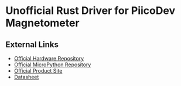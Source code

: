# Unofficial Rust Driver for PiicoDev Magnetometer

## External Links

- [Official Hardware Repository]
- [Official MicroPython Repository]
- [Official Product Site]
- [Datasheet]

[Official Hardware Repository]: https://github.com/CoreElectronics/CE-PiicoDev-Magnetometer-QMC6310
[Official MicroPython Repository]: https://github.com/CoreElectronics/CE-PiicoDev-QMC6310-MicroPython-Module
[Official Product Site]: https://piico.dev/p15
[Datasheet]: https://datasheet.lcsc.com/lcsc/2007101835_QST-QMC6310U_C669299.pdf
